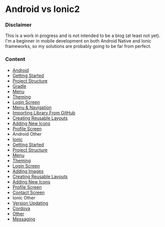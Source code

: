 # Android vs Ionic2

### Disclaimer

This is a work in progress and is not intended to be a blog (at least not yet). I'm a beginner in mobile development on both Android Native and Ionic frameworks, so my solutions are probably going to be far from perfect. 

### Content

* [Android](https://github.com/smukov/AvI/wiki/Android)
 * [Getting Started](https://github.com/smukov/AvI/wiki/Android_Getting-Started)
 * [Project Structure](https://github.com/smukov/AvI/wiki/Android_Project-Structure)
 * [Gradle](https://github.com/smukov/AvI/wiki/Android_Gradle)
 * [Menu](https://github.com/smukov/AvI/wiki/Android_Menu)
 * [Theming](https://github.com/smukov/AvI/wiki/Android_Theming)
 * [Login Screen](https://github.com/smukov/AvI/wiki/Android_Login-Screen)
 * [Menu & Navigation](https://github.com/smukov/AvI/wiki/Android_Menu-and-Navigation)
 * [Importing Library From GitHub](https://github.com/smukov/AvI/wiki/Android_Importing-library-from-GitHub)
 * [Creating Reusable Layouts](https://github.com/smukov/AvI/wiki/Android_Creating-Reusable-Layouts)
 * [Adding New Icons](https://github.com/smukov/AvI/wiki/Android_Adding-New-Icons)
 * [Profile Screen](https://github.com/smukov/AvI/wiki/Android_Profile-Screen)
* Android Other
* [Ionic](https://github.com/smukov/AvI/wiki/Ionic)
 * [Getting Started](https://github.com/smukov/AvI/wiki/Ionic_Getting-Started)
 * [Project Structure](https://github.com/smukov/AvI/wiki/Ionic_Project-Structure)
 * [Menu](https://github.com/smukov/AvI/wiki/Ionic_Menu)
 * [Theming](https://github.com/smukov/AvI/wiki/Ionic_Theming)
 * [Login Screen](https://github.com/smukov/AvI/wiki/Ionic_Login-Screen)
 * [Adding Images](https://github.com/smukov/AvI/wiki/Ionic_Adding-Images)
 * [Creating Reusable Layouts](https://github.com/smukov/AvI/wiki/Ionic_Creating-Reusable-Layouts)
 * [Adding New Icons](https://github.com/smukov/AvI/wiki/Ionic_Adding-New-Icons)
 * [Profile Screen](https://github.com/smukov/AvI/wiki/Ionic_Profile-Screen)
 * [Contact Screen](https://github.com/smukov/AvI/wiki/Ionic_Contact-Screen)
* Ionic Other
 * [Version Updating](https://github.com/smukov/AvI/wiki/Ionic_Version-Updating)
 * [Cordova](https://github.com/smukov/AvI/wiki/Ionic_Cordova)
* [Other](https://github.com/smukov/AvI/wiki/Ideas-to-Cover)
 * [Messaging](https://github.com/smukov/AvI/wiki/Other_Messaging)
